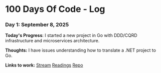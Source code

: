 # 100 Days Of Code - Log

### Day 1: September 8, 2025

**Today's Progress**:
I started a new project in Go with DDD/CQRD infrastructure and microservices architecture. 

**Thoughts:** I have issues understanding how to translate a .NET project to Go.

**Links to work:** 
[Stream](https://youtube.com/live/zmAe4A8CAKU?feature=share)
[Readings](https://github.com/carlosclavijo/IT-Reading-Notes/blob/main/building-a-career-in-software.md)
[Repo](https://github.com/carlosclavijo/Nutricenter-Contracting)